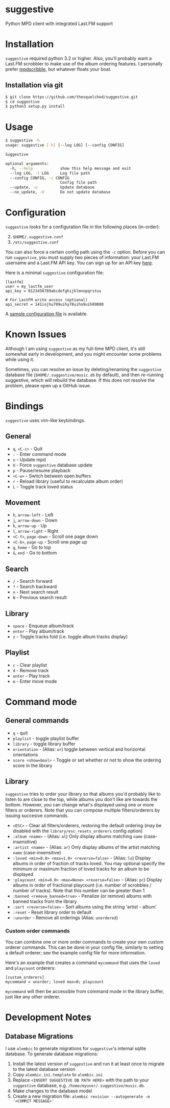 suggestive
==========

Python MPD client with integrated Last.FM support

Installation
============

`suggestive` required python 3.2 or higher.  Also, you'll probably want a
Last.FM scrobbler to make use of the album ordering features.  I personally
prefer [mpdscribble](http://mpd.wikia.com/wiki/Client:Mpdscribble), but
whatever floats your boat.

Installation via git
--------------------

```bash
$ git clone https://github.com/thesquelched/suggestive.git
$ cd suggestive
$ python3 setup.py install
```

Usage
=====

```bash
$ suggestive -h
usage: suggestive [-h] [--log LOG] [--config CONFIG]

Suggestive

optional arguments:
  -h, --help            show this help message and exit
  --log LOG, -l LOG     Log file path
  --config CONFIG, -c CONFIG
                        Config file path
  --update, -u          Update database
  --no_update, -U       Do not update database
```

Configuration
=============

`suggestive` looks for a configuration file in the following places (in-order):

2. `$HOME/.suggestive.conf`
3. `/etc/suggestive.conf`

You can also force a certain config path using the `-c` option. Before you can
run `suggestive`, you must supply two pieces of information: your Last.FM
username and a Last.FM API key.  You can sign up for an API key
[here](http://www.last.fm/api/accounts).

Here is a minimal `suggestive` configuration file:

```
[lastfm]
user = my_lastfm_user
api_key = 0123456789abcdefghijklmnopqrstuv

# For LastFM write access (optional)
api_secret = 141iojhu789uihy78uiho9uih89080
```

A [sample configuration file](suggestive.conf.example) is available.


Known Issues
============

Although I am using `suggestive` as my full-time MPD client, it's still
somewhat early in development, and you might encounter some problems while
using it.

Sometimes, you can resolve an issue by deleting/renaming the `suggestive`
database file (`$HOME/.suggestive/music.db` by default), and then re-running
suggestive, which will rebuild the database.  If this does not resolve the
problem, please open up a GitHub issue.


Bindings
========

`suggestive` uses vim-like keybindings.

General
-------

- `q`, `<C-c>` - Quit
- `:` - Enter command mode
- `u` - Update mpd
- `U` - Force `suggestive` database update
- `p` - Pause/resume playback
- `<C-w>` - Switch between open buffers
- `r` - Reload library (useful to recalculate album order)
- `L` - Toggle track loved status

Movement
--------

- `h`, `arrow-left` - Left
- `j`, `arrow-down` - Down
- `k`, `arrow-up` - Up
- `l`, `arrow-right` - Right
- `<C-f>`, `page-down` - Scroll one page down
- `<C-b>`, `page-up` - Scroll one page up
- `g`, `home` - Go to top
- `G`, `end` - Go to bottom

Search
------

- `/` - Search forward
- `?` - Search backward
- `n` - Next search result
- `N` - Previous search result

Library
-------

- `space` - Enqueue album/track
- `enter` - Play album/track
- `z` - Toggle tracks fold (i.e. toggle album tracks display)

Playlist
------

- `c` - Clear playlist
- `d` - Remove track
- `enter` - Play track
- `m` - Enter move mode


Command mode
============

General commands
----------------

- `q` - quit
- `playlist` - toggle playlist buffer
- `library` - toggle library buffer
- `orientation` - (Alias: `or`) toggle between vertical and horizontal orientations
- `score <show=bool>` - Toggle or set whether or not to show the ordering score
  in the library


Library
-------

`suggestive` tries to order your library so that albums you'd probably like to listen to are close to the top, while albums you don't like are towards the bottom.  However, you can change what's displayed using one or more filters or orderers.  Note that you can compose multiple filters/orderers by issuing succesive commands.

- `<ESC>` - Clear all filters/orderers, restoring the default ordering (may be
  disabled with the `library/esc_resets_orderers` config option)
- `:album <name>` - (Alias: `al`) Only display albums matching `name`
  (case-insensitive)
- `:artist <name>` - (Alias: `ar`) Only display albums of the artist matching
  `name` (case-insensitive)
- `:loved <min=0.0> <max=1.0> <reverse=false>` - (Alias: `lo`) Display albums
  in order of fraction of tracks loved. You may optional specify the minimum or
  maximum fraction of loved tracks for an album to be displayed
- `:playcount <min=0.0> <max=None> <reverse=false>` - (Alias: `pc`) Display
  albums in order of fractional playcount (i.e. number of scrobbles / number of
  tracks).  Note that this number can be greater than 1
- `:banned <remove_banned=true>` - Penalize (or remove) albums with banned
  tracks from the library
- `:sort <reverse=false>` - Sort albums using the string 'artist - album'
- `:reset` - Reset library order to default
- `:unorder` - Remove all orderings (Alias: `unordered`)

### Custom order commands

You can combine one or more order commands to create your own custom orderer
commands.  This can be done in your config file, similarly to setting a default
orderer; see the example config file for more information.

Here's an example that creates a command `mycommand` that uses the `loved` and
`playcount` orderers:

```
[custom_orderers]
mycommand = unorder; loved max=0; playcount
```

`mycommand` will then be accessible from command mode in the library buffer,
just like any other orderer.


Development Notes
=================

Database Migrations
-------------------

I use `alembic` to generate migrations for `suggestive`'s internal sqlite
database.  To generate database migrations:

1. Install the latest version of `suggestive` and run it at least once to
   migrate to the latest database version
2. Copy `alembic.ini.template` to `alembic.ini`
3. Replace `<INSERT SUGGESTIVE DB PATH HERE>` with the path to your
   `suggestive` database, e.g. `/home/myuser/.suggestive/music.db`.
4. Make changes to the database model
5. Create a new migration file: `alembic revision --autogenerate -m '<COMMIT MESSAGE>'`
